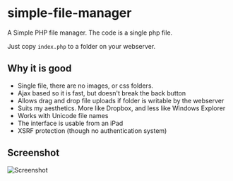 simple-file-manager
===================

A Simple PHP file manager.  The code is a single php file.  

Just copy `index.php` to a folder on your webserver.

## Why it is good 

- Single file, there are no images, or css folders.  
- Ajax based so it is fast, but doesn't break the back button
- Allows drag and drop file uploads if folder is writable by the webserver
- Suits my aesthetics.  More like Dropbox, and less like Windows Explorer
- Works with Unicode file names
- The interface is usable from an iPad
- XSRF protection (though no authentication system)

## Screenshot

![Screenshot](https://raw.github.com/jcampbell1/simple-file-manager/master/screenshot.png "Screenshot")